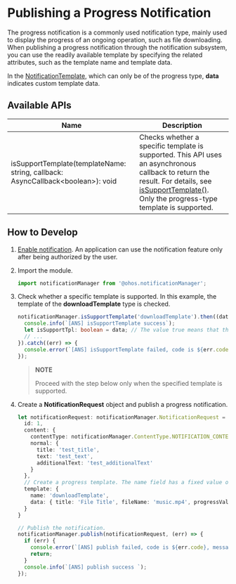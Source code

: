 # Publishing a Progress Notification


The progress notification is a commonly used notification type, mainly used to display the progress of an ongoing operation, such as file downloading. When publishing a progress notification through the notification subsystem, you can use the readily available template by specifying the related attributes, such as the template name and template data.

In the [NotificationTemplate](../reference/apis/js-apis-notificationManager.md#notificationtemplate), which can only be of the progress type, **data** indicates custom template data.

## Available APIs

| Name| Description|
| -------- | -------- |
| isSupportTemplate(templateName: string, callback: AsyncCallback&lt;boolean&gt;): void | Checks whether a specific template is supported. This API uses an asynchronous callback to return the result. For details, see [isSupportTemplate()](../reference/apis/js-apis-notificationManager.md#notificationmanagerissupporttemplate).<br>Only the progress-type template is supported.|


## How to Develop

1. [Enable notification](notification-enable.md). An application can use the notification feature only after being authorized by the user.

2. Import the module.
   
   ```ts
   import notificationManager from '@ohos.notificationManager';
   ```

3. Check whether a specific template is supported. In this example, the template of the **downloadTemplate** type is checked.
   
   ```ts
   notificationManager.isSupportTemplate('downloadTemplate').then((data) => {
     console.info(`[ANS] isSupportTemplate success`);
     let isSupportTpl: boolean = data; // The value true means that the template of the downloadTemplate type is supported, and false means the opposite.
     // ...
   }).catch((err) => {
     console.error(`[ANS] isSupportTemplate failed, code is ${err.code}, message is ${err.message}`);
   });
   ```

   > **NOTE**
   >
   > Proceed with the step below only when the specified template is supported.
   
4. Create a **NotificationRequest** object and publish a progress notification.
   
   ```ts
   let notificationRequest: notificationManager.NotificationRequest = {
     id: 1,
     content: {
       contentType: notificationManager.ContentType.NOTIFICATION_CONTENT_BASIC_TEXT,
       normal: {
         title: 'test_title',
         text: 'test_text',
         additionalText: 'test_additionalText'
       }
     },
     // Create a progress template. The name field has a fixed value of downloadTemplate.
     template: {
       name: 'downloadTemplate',
       data: { title: 'File Title', fileName: 'music.mp4', progressValue: 45 }
     }
   }
   
   // Publish the notification.
   notificationManager.publish(notificationRequest, (err) => {
     if (err) {
       console.error(`[ANS] publish failed, code is ${err.code}, message is ${err.message}`);
       return;
     }
     console.info(`[ANS] publish success `);
   });
   ```
